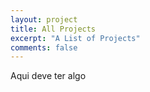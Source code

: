 ```yaml
---
layout: project
title: All Projects
excerpt: "A List of Projects"
comments: false
---
```

Aqui deve ter algo